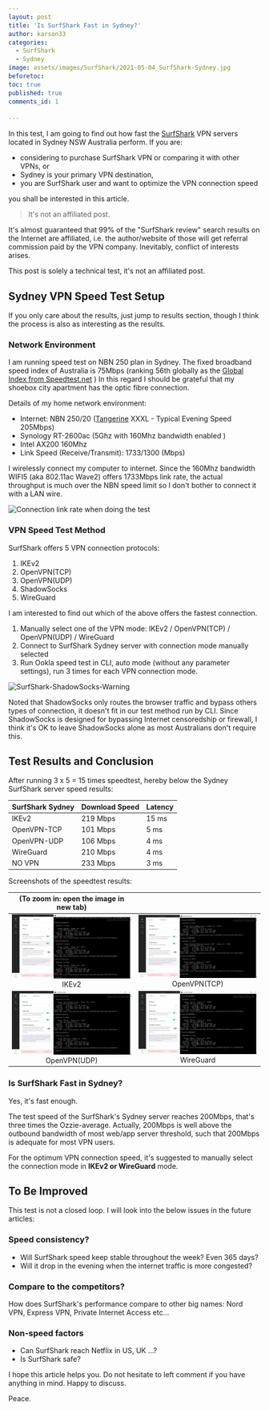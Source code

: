 ```yaml
---
layout: post
title: 'Is SurfShark Fast in Sydney?'
author: karson33
categories:
  - SurfShark
  - Sydney
image: assets/images/SurfShark/2021-05-04_SurfShark-Sydney.jpg
beforetoc: 
toc: true
published: true
comments_id: 1

---
```


In this test, I am going to find out how fast the [SurfShark](https://surfshark.com/) VPN servers located in Sydney NSW Australia perform. If you are:

* considering to purchase SurfShark VPN or comparing it with other VPNs, or 
* Sydney is your primary VPN destination, 
* you are SurfShark user and want to optimize the VPN connection speed

you shall be interested in this article. 

> It's not an affiliated post.

It's almost guaranteed that 99% of the "SurfShark review" search results on the Internet are affiliated, i.e. the author/website of those will get referral commission paid by the VPN company. Inevitably, conflict of interests arises.

This post is solely a technical test, it's not an affiliated post.

## Sydney VPN Speed Test Setup

If you only care about the results, just jump to results section, though I think the process is also as interesting as the results.

### Network Environment

I am running speed test on NBN 250 plan in Sydney. The fixed broadband speed index of Australia is 75Mbps (ranking 56th globally as the [Global Index from Speedtest.net](https://www.speedtest.net/global-index) ) In this regard I should be grateful that my shoebox city apartment has the optic fibre connection. 

Details of my home network environment:

* Internet: NBN 250/20 ([Tangerine](https://www.tangerinetelecom.com.au) XXXL - Typical Evening Speed 205Mbps)
* Synology RT-2600ac (5Ghz with 160Mhz bandwidth enabled )
* Intel AX200 160Mhz
* Link Speed (Receive/Transmit): 1733/1300 (Mbps)

I wirelessly connect my computer to internet. Since the 160Mhz bandwidth WIFI5 (aka 802.11ac Wave2) offers 1733Mbps link rate, the actual throughput is much over the NBN speed limit so I don't bother to connect it with a LAN wire.

![Connection link rate when doing the test]({{site.baseurl}}/assets/images/SurfShark/2021-05-04_AX200.jpg)

### VPN Speed Test Method

SurfShark offers 5 VPN connection protocols: 

1. IKEv2
2. OpenVPN(TCP)
3. OpenVPN(UDP)
4. ShadowSocks
4. WireGuard

I am interested to find out which of the above offers the fastest connection.

1. Manually select one of the VPN mode: IKEv2 / OpenVPN(TCP) / OpenVPN(UDP) / WireGuard
2. Connect to SurfShark Sydney server with connection mode manually selected
3. Run Ookla speed test in CLI, auto mode (without any parameter settings), run 3 times for each VPN connection mode.

![SurfShark-ShadowSocks-Warning]({{site.baseurl}}/assets/images/SurfShark/2021-05-04_SurfShark-SS-Warning.jpg)

Noted that ShadowSocks only routes the browser traffic and bypass others types of connection, it doesn't fit in our test method run by CLI. Since ShadowSocks is designed for bypassing Internet censoredship or firewall, I think it's OK to leave ShadowSocks alone as most Australians don't require this. 

## Test Results and Conclusion

After running 3 x 5 = 15 times speedtest, hereby below the Sydney SurfShark server speed results:

| SurfShark Sydney | Download Speed | Latency |
|------------------|----------------|---------|
| IKEv2            | 219 Mbps       | 15 ms   |
| OpenVPN-TCP      | 101 Mbps       | 5 ms    |
| OpenVPN-UDP      | 106 Mbps       | 4 ms    |
| WireGuard        | 210 Mbps       | 4 ms    |
| NO VPN           | 233 Mbps       | 3 ms    |

Screenshots of the speedtest results:

| (To zoom in: open the image in new tab) |              |
|:--------------:|:--------------:|
| ![SurfShark Sydney IKEV2 Speedtest Results](../assets/images/SurfShark/2021-05-04_SurfShark-SYD-IKEV2.jpg)IKEv2        | ![SurfShark Sydney OpenVPN(TCP) Speedtest Results](../assets/images/SurfShark/2021-05-04_SurfShark-SYD-OpenVPNTCP.jpg)OpenVPN(TCP) |
| ![SurfShark Sydney OpenVPN(UDP) Speedtest Results](../assets/images/SurfShark/2021-05-04_SurfShark-SYD-OpenVPNUDP.jpg)OpenVPN(UDP) | ![SurfShark Sydney Wireguard Speedtest Results](../assets/images/SurfShark/2021-05-04_SurfShark-SYD-WIREGUARD.jpg)WireGuard    |


### Is SurfShark Fast in Sydney?

Yes, it's fast enough.

The test speed of the SurfShark's Sydney server reaches 200Mbps, that's three times the Ozzie-average. Actually, 200Mbps is well above the outbound bandwidth of most web/app server threshold, such that 200Mbps is adequate for most VPN users.

For the optimum VPN connection speed, it's suggested to manually select the connection mode in **IKEv2 or WireGuard** mode.

## To Be Improved

This test is not a closed loop. I will look into the below issues in the future articles:

### Speed consistency?

* Will SurfShark speed keep stable throughout the week? Even 365 days?
* Will it drop in the evening when the internet traffic is more congested?

### Compare to the competitors?

How does SurfShark's performance compare to other big names: Nord VPN, Express VPN, Private Internet Access etc...

### Non-speed factors

* Can SurfShark reach Netflix in US, UK ...?
* Is SurfShark safe?

I hope this article helps you. Do not hesitate to left comment if you have anything in mind. Happy to discuss.

Peace.